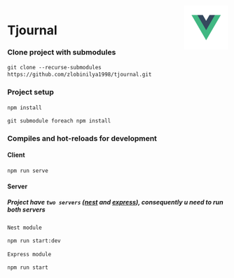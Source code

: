 <img src="logo.png" width="100" align="right"/>

# Tjournal
### Clone project with submodules
```
git clone --recurse-submodules https://github.com/zlobinilya1998/tjournal.git
```

### Project setup
```
npm install 
```
```
git submodule foreach npm install
```

### Compiles and hot-reloads for development


#### Client
```
npm run serve
```
#### Server

##### Project have `two servers` ([nest](https://github.com/zlobinilya1998/tjournal-nest-server) and [express](https://github.com/zlobinilya1998/tjournal-express-socket)), consequently u need to run both servers

``Nest module``
```
npm run start:dev
```
``Express module``
```
npm run start
```
